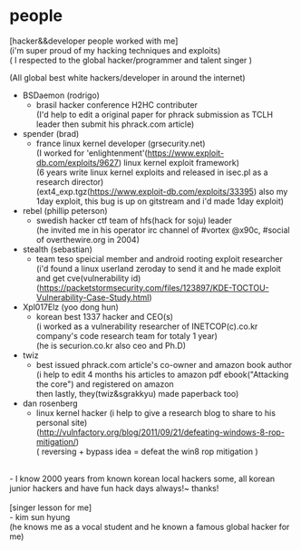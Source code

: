 # people

[hacker&&developer people worked with me]<br> (i'm super proud of my hacking techniques and exploits)<br>
( I respected to the global hacker/programmer and talent singer )

(All global best white hackers/developer in around the internet)<br>

- BSDaemon (rodrigo)
  - brasil hacker conference H2HC contributer<br>
    (I'd help to edit a original paper for phrack submission as TCLH leader then submit his phrack.com article)<br>
- spender (brad)<br>
  - france linux kernel developer (grsecurity.net)<br>
    (I worked for 'enlightenment'(https://www.exploit-db.com/exploits/9627) linux kernel exploit framework)<br>
    (6 years write linux kernel exploits and released in isec.pl as a research director)<br>
    (ext4_exp.tgz(https://www.exploit-db.com/exploits/33395) also my 1day exploit, this bug is up on gitstream and i'd made 1day exploit)
- rebel (phillip peterson)<br>
  - swedish hacker ctf team of hfs(hack for soju) leader<br>
    (he invited me in his operator irc channel of #vortex @x90c, #social of overthewire.org in 2004)<br>
- stealth (sebastian)<br>
  - team teso speicial member and android rooting exploit researcher<br>
    (i'd found a linux userland zeroday to send it and he made exploit and get cve(vulnerability id)<br>
    (https://packetstormsecurity.com/files/123897/KDE-TOCTOU-Vulnerability-Case-Study.html)<br>
- Xpl017Elz (yoo dong hun)<br>
  - korean best 1337 hacker and CEO(s)<br>
    (i worked as a vulnerability researcher of INETCOP(c).co.kr company's code research team for totaly 1 year)<br>
    (he is securion.co.kr also ceo and Ph.D)
- twiz<br>
  - best issued phrack.com article's co-owner and amazon book author<br>
    (i help to edit 4 months his articles to amazon pdf ebook("Attacking the core") and registered on amazon<br>
    then lastly, they(twiz&sgrakkyu) made paperback too)
- dan rosenberg<br>
  - linux kernel hacker
    (i help to give a research blog to share to his personal site)<br>
    (http://vulnfactory.org/blog/2011/09/21/defeating-windows-8-rop-mitigation/)<br>
    ( reversing + bypass idea = defeat the win8 rop mitigation )
<br>
- I know 2000 years from known korean local hackers some, all korean junior hackers and have fun hack days always!~ thanks!<br>
 <br>
[singer lesson for me]<br>
- kim sun hyung<br>
  (he knows me as a vocal student and he known a famous global hacker for me)<br>
